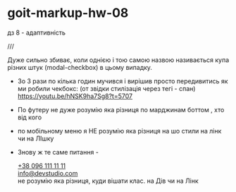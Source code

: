 # goit-markup-hw-08

дз 8 - адаптивність

///

Дуже сильно збиває, коли однією і тою самою назвою називається купа різних штук (modal-checkbox) в цьому випадку.

- Зо 3 рази по кілька годин мучився і вирішив просто передивитись як ми робили чекбокс: (от звідки стилізація через тегі - спан) https://youtu.be/hNSK9ha7Sg8?t=5707

- По футеру не дуже розумію яка різниця по марджинам боттом , хто від кого
- по мобільному меню я НЕ розумію яка різниця на шо стили на лінк чи на ЛІшку
- Знову ж те саме питання -
  <div class="mobile-bottom">
  <div><a href="" class="mobile-tel">+38 096 111 11 11</a></div>
  <div><a href="" class="mobile-email">info@devstudio.com</a></div>
  не розумію яка різниця, куди вішати клас. на Дів чи на Лінк
